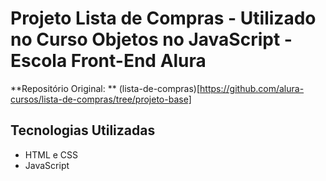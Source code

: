 # Projeto Lista de Compras - Utilizado no Curso Objetos no JavaScript - Escola Front-End Alura
**Repositório Original: ** (lista-de-compras)[https://github.com/alura-cursos/lista-de-compras/tree/projeto-base]

## Tecnologias Utilizadas
* HTML e CSS
* JavaScript
